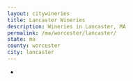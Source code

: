 ```yaml
---
layout: citywineries
title: Lancaster Wineries
description: Wineries in Lancaster, MA
permalink: /ma/worcester/lancaster/
state: ma
county: worcester
city: lancaster
---
```

-
